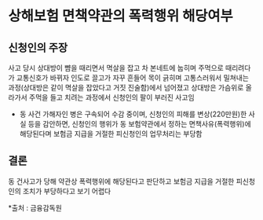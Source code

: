 # 상해보험 면책약관의 폭력행위 해당여부

## 신청인의 주장
사고 당시 상대방이 뺨을 때리면서 멱살을 잡고 차 본네트에 눕히며 주먹으로 때리려다가 교통신호가 바뀌자 인도로 끌고가 자꾸 흔들어 목이 긁히며 고통스러워서 밀쳐내는 과정(상대방은 같이 멱살을 잡았다고 거짓 진술함)에서 넘어졌고 상대방은 가슴위로 올라가서 주먹을 들고 치려는 과정에서 신청인의 팔이 부러진 사고임

  * 동 사건 가해자인 병은 구속되어 수감 중이며, 신청인의 피해를 변상(220만원)한 사실 등을 감안하면, 신청인의 행위가 동 보험약관에서 정하는 면책사유(폭력행위)에 해당된다며 보험금 지급을 거절한 피신청인의 업무처리는 부당함


## 결론
동 건사고가 당해 약관상 폭력행위에 해당된다고 판단하고 보험금 지급을 거절한 피신청인의 조치가 부당하다고 보기 어렵다

*출처 : 금융감독원
